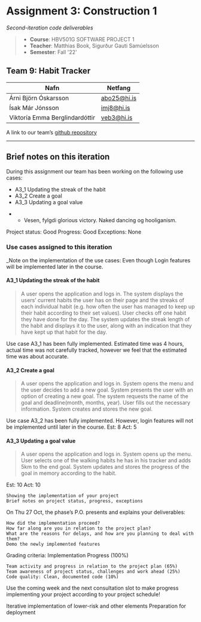 # Assignment 3: Construction 1 
_Second-iteration code deliverables_

> - **Course**: HBV501G SOFTWARE PROJECT 1
> - **Teacher**: Matthias Book, Sigurður Gauti Samúelsson
> - **Semester**: Fall '22'

## Team 9: Habit Tracker

| Nafn                           | Netfang      | 
|--------------------------------| ------------ | 
| Árni Björn Óskarsson           | abo25@hi.is  | <- Product Owner
| Ísak Már Jónsson               | imj8@hi.is   | 
| Viktoría Emma Berglindardóttir | veb3@hi.is   |

A link to our team’s [github repository](https://github.com/habitgoaltracker/habittracker)

---

## Brief notes on this iteration

During this assignment our team has been working on the following use cases:

- A3_1 Updating the streak of the habit
- A3_2 Create a goal
- A3_3 Updating a goal value
* - Vesen, fylgdi glorious victory. Naked dancing og hooliganism.

Project status: Good
Progress: Good
Exceptions: None

### Use cases assigned to this iteration

_Note on the implementation of the use cases:  Even though Login features will be implemented later in the course.

#### A3_1 Updating the streak of the habit

> A user opens the application and logs in. The system displays the users’ current habits the user has on their page and the streaks of each individual habit (e.g. how often the user has managed to keep up their habit according to their set values). User checks off one habit they have done for the day. The system updates the streak length of the habit and displays it to the user, along with an indication that they have kept up that habit for the day.

Use case A3_1 has been fully implemented. 
Estimated time was 4 hours, actual time was not carefully tracked, however we feel that the estimated time was about accurate.

####  A3_2 Create a goal

> A user opens the application and logs in. System opens the menu and the user decides to add a new goal. System presents the user with an option of creating a new goal. The system requests the name of the goal and deadline(month, months, year). User fills out the necessary information. System creates and stores the new goal.

Use case A3_2 has been fully implemented. However, login features will not be implemented until later in the course. 
Est: 8
Act: 5


####  A3_3 Updating a goal value

> A user opens the application and logs in. System opens up the menu. User selects one of the walking habits he has in his tracker and adds 5km to the end goal. System updates and stores the progress of the goal in memory according to the habit.

Est: 10
Act: 10


    Showing the implementation of your project
    Brief notes on project status, progress, exceptions

On Thu 27 Oct, the phase’s P.O. presents and explains your deliverables:

    How did the implementation proceed?
    How far along are you in relation to the project plan? 
    What are the reasons for delays, and how are you planning to deal with them?
    Demo the newly implemented features

Grading criteria: Implementation Progress (100%)

    Team activity and progress in relation to the project plan (65%)
    Team awareness of project status, challenges and work ahead (25%)
    Code quality: Clean, documented code (10%)

Use the coming week and the next consultation slot to make progress implementing your project according to your project schedule!

Iterative implementation of lower-risk and other elements
Preparation for deployment
